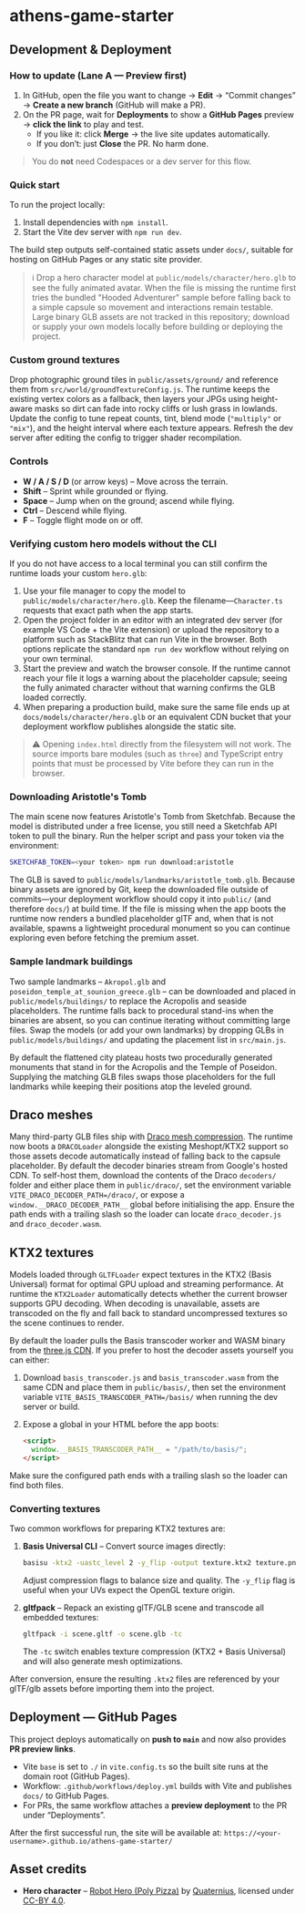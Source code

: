 # athens-game-starter

## Development & Deployment

### How to update (Lane A — Preview first)

1. In GitHub, open the file you want to change → **Edit** → “Commit changes” → **Create a new branch** (GitHub will make a PR).
2. On the PR page, wait for **Deployments** to show a **GitHub Pages** preview → **click the link** to play and test.
   - If you like it: click **Merge** → the live site updates automatically.
   - If you don’t: just **Close** the PR. No harm done.

> You do **not** need Codespaces or a dev server for this flow.

### Quick start

To run the project locally:

1. Install dependencies with `npm install`.
2. Start the Vite dev server with `npm run dev`.

The build step outputs self-contained static assets under `docs/`, suitable for
hosting on GitHub Pages or any static site provider.

> ℹ️ Drop a hero character model at `public/models/character/hero.glb` to see the
> fully animated avatar. When the file is missing the runtime first tries the
> bundled "Hooded Adventurer" sample before falling back to a simple capsule so
> movement and interactions remain testable. Large binary GLB assets are not
> tracked in this repository; download or supply your own models locally before
> building or deploying the project.

### Custom ground textures

Drop photographic ground tiles in `public/assets/ground/` and reference them
from `src/world/groundTextureConfig.js`. The runtime keeps the existing vertex
colors as a fallback, then layers your JPGs using height-aware masks so dirt can
fade into rocky cliffs or lush grass in lowlands. Update the config to tune
repeat counts, tint, blend mode (`"multiply"` or `"mix"`), and the height
interval where each texture appears. Refresh the dev server after editing the
config to trigger shader recompilation.

### Controls

- **W / A / S / D** (or arrow keys) – Move across the terrain.
- **Shift** – Sprint while grounded or flying.
- **Space** – Jump when on the ground; ascend while flying.
- **Ctrl** – Descend while flying.
- **F** – Toggle flight mode on or off.

### Verifying custom hero models without the CLI

If you do not have access to a local terminal you can still confirm the runtime
loads your custom `hero.glb`:

1. Use your file manager to copy the model to
   `public/models/character/hero.glb`. Keep the filename—`Character.ts` requests
   that exact path when the app starts.
2. Open the project folder in an editor with an integrated dev server (for
   example VS Code + the Vite extension) or upload the repository to a platform
   such as StackBlitz that can run Vite in the browser. Both options replicate
   the standard `npm run dev` workflow without relying on your own terminal.
3. Start the preview and watch the browser console. If the runtime cannot reach
   your file it logs a warning about the placeholder capsule; seeing the fully
   animated character without that warning confirms the GLB loaded correctly.
4. When preparing a production build, make sure the same file ends up at
   `docs/models/character/hero.glb` or an equivalent CDN bucket that your
   deployment workflow publishes alongside the static site.

> ⚠️ Opening `index.html` directly from the filesystem will not work. The source
> imports bare modules (such as `three`) and TypeScript entry points that must be
> processed by Vite before they can run in the browser.

### Downloading Aristotle's Tomb

The main scene now features Aristotle's Tomb from Sketchfab. Because the model
is distributed under a free license, you still need a Sketchfab API token to
pull the binary. Run the helper script and pass your token via the environment:

```bash
SKETCHFAB_TOKEN=<your token> npm run download:aristotle
```

The GLB is saved to `public/models/landmarks/aristotle_tomb.glb`. Because binary
assets are ignored by Git, keep the downloaded file outside of commits—your
deployment workflow should copy it into `public/` (and therefore `docs/`) at
build time. If the file is missing when the app boots the runtime now renders a
bundled placeholder glTF and, when that is not available, spawns a lightweight
procedural monument so you can continue exploring even before fetching the
premium asset.

### Sample landmark buildings

Two sample landmarks – `Akropol.glb` and
`poseidon_temple_at_sounion_greece.glb` – can be downloaded and placed in
`public/models/buildings/` to replace the Acropolis and seaside placeholders.
The runtime falls back to procedural stand-ins when the binaries are absent, so
you can continue iterating without committing large files. Swap the models (or
add your own landmarks) by dropping GLBs in `public/models/buildings/` and
updating the placement list in `src/main.js`.

By default the flattened city plateau hosts two procedurally generated
monuments that stand in for the Acropolis and the Temple of Poseidon. Supplying
the matching GLB files swaps those placeholders for the full landmarks while
keeping their positions atop the leveled ground.

## Draco meshes

Many third-party GLB files ship with [Draco mesh compression](https://google.github.io/draco/). The runtime now boots a
`DRACOLoader` alongside the existing Meshopt/KTX2 support so those assets decode automatically instead of falling back to the
capsule placeholder. By default the decoder binaries stream from Google's hosted CDN. To self-host them, download the contents of
the Draco `decoders/` folder and either place them in `public/draco/`, set the environment variable
`VITE_DRACO_DECODER_PATH=/draco/`, or expose a `window.__DRACO_DECODER_PATH__` global before initialising the app. Ensure the path
ends with a trailing slash so the loader can locate `draco_decoder.js` and `draco_decoder.wasm`.

## KTX2 textures

Models loaded through `GLTFLoader` expect textures in the KTX2 (Basis Universal)
format for optimal GPU upload and streaming performance. At runtime the
`KTX2Loader` automatically detects whether the current browser supports GPU
decoding. When decoding is unavailable, assets are transcoded on the fly and
fall back to standard uncompressed textures so the scene continues to render.

By default the loader pulls the Basis transcoder worker and WASM binary from the
[three.js CDN](https://unpkg.com/three@0.180.0/examples/jsm/libs/basis/). If you
prefer to host the decoder assets yourself you can either:

1. Download `basis_transcoder.js` and `basis_transcoder.wasm` from the same CDN
   and place them in `public/basis/`, then set the environment variable
   `VITE_BASIS_TRANSCODER_PATH=/basis/` when running the dev server or build.
2. Expose a global in your HTML before the app boots:

   ```html
   <script>
     window.__BASIS_TRANSCODER_PATH__ = "/path/to/basis/";
   </script>
   ```

Make sure the configured path ends with a trailing slash so the loader can find
both files.

### Converting textures

Two common workflows for preparing KTX2 textures are:

1. **Basis Universal CLI** – Convert source images directly:

   ```bash
   basisu -ktx2 -uastc_level 2 -y_flip -output texture.ktx2 texture.png
   ```

   Adjust compression flags to balance size and quality. The `-y_flip` flag is
   useful when your UVs expect the OpenGL texture origin.

2. **gltfpack** – Repack an existing glTF/GLB scene and transcode all embedded
   textures:

   ```bash
   gltfpack -i scene.gltf -o scene.glb -tc
   ```

   The `-tc` switch enables texture compression (KTX2 + Basis Universal) and
   will also generate mesh optimizations.

After conversion, ensure the resulting `.ktx2` files are referenced by your
glTF/glb assets before importing them into the project.

## Deployment — GitHub Pages

This project deploys automatically on **push to `main`** and now also provides **PR preview links**.

- Vite `base` is set to `./` in `vite.config.ts` so the built site runs at the domain root (GitHub Pages).
- Workflow: `.github/workflows/deploy.yml` builds with Vite and publishes `docs/` to GitHub Pages.
- For PRs, the same workflow attaches a **preview deployment** to the PR under “Deployments”.

After the first successful run, the site will be available at:
`https://<your-username>.github.io/athens-game-starter/`

## Asset credits

- **Hero character** – [Robot Hero (Poly Pizza)](https://poly.pizza/m/y9KWOVG21R) by [Quaternius](https://poly.pizza/u/Quaternius), licensed under [CC-BY 4.0](https://creativecommons.org/licenses/by/4.0/).
